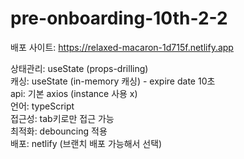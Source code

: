 # pre-onboarding-10th-2-2

배포 사이트: https://relaxed-macaron-1d715f.netlify.app

상태관리: useState (props-drilling) <br>
캐싱: useState (in-memory 캐싱) - expire date 10초 <br>
api: 기본 axios (instance 사용 x) <br>
언어: typeScript <br>
접근성: tab키로만 접근 가능 <br>
최적화: debouncing 적용 <br>
배포: netlify (브랜치 배포 가능해서 선택) <br>
